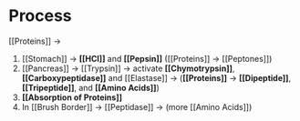# Process
[[Proteins]] -> 
1. [[Stomach]] -> **[[HCl]]** and **[[Pepsin]]** ([[Proteins]] -> [[Peptones]])
2. [[Pancreas]] -> [[Trypsin]] -> activate **[[Chymotrypsin]]**, **[[Carboxypeptidase]]** and [[Elastase]] -> (**[[Proteins]]** -> **[[Dipeptide]]**, **[[Tripeptide]]**, and **[[Amino Acids]]**)
3. **[[Absorption of Proteins]]**
4. In [[Brush Border]] -> [[Peptidase]] -> (more [[Amino Acids]])